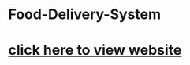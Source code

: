 # Food-Delivery-System
# [click here to view website](http://127.0.0.1:5500/Food-Delivery-System-main/Files/dishes.html)
 
 
 
